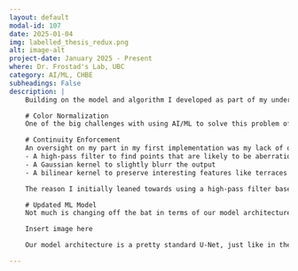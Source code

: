 ```yaml
---
layout: default
modal-id: 107
date: 2025-01-04
img: labelled_thesis_redux.png
alt: image-alt
project-date: January 2025 - Present
where: Dr. Frostad's Lab, UBC
category: AI/ML, CHBE
subheadings: False
description: |
    Building on the model and algorithm I developed as part of my undergraduate thesis, I've been working to integrate the two solving approaches. In general, I found the model was good at making predictions that matched the continuity and structure expected of a real film, but struggled to be bound to the actual film. In contrast, the color-matching algorithm excelled at matching the film, particularly as more reference colors were used, but sometimes predicted aberrant points far off the surface. Here, I explore two corrections. The first attempts to smooth the color-matching algorithm, and the second involves normalizing the color space and training a new model to predict the surface structure. The model's solving now happens in a normalized color space, a departure from my previous work that should, hopefully, help it be agnostic to the components (and their refractive indices) of the system, so long as they are known. 

    # Color Normalization
    One of the big challenges with using AI/ML to solve this problem of mapping from a film's interference pattern to a 3D structure is the fact that the color that corresponds to a given thickness changes depending on the refractive indices of the component materials. To get around this, I tried two approaches: integrating the refractive indices into the model as an input, and normalizing the observed colors using a characteristic frequency. This first is relatively self explanatory (though I'll go through it more in the model section below), but the second approach is a little more nuanced. In a color map, like the one shown below, colors repeat after a while. If we call the time from a colors first appearance to its second on "cycle", we should be able to normalize our interference pattern and move it from the color space to a cycle space, right?

    # Continuity Enforcement
    An oversight on my part in my first implementation was my lack of output smoothing. I tried to do some naive smoothing using a convolution to assign each point to the mean or median of its neighbours, but this had mixed results. Now, I've taken a computer vision course, and low and behold, the fourth week covered Gaussian smoothing, high/low pass filtering, and bilinear kernels! So, my revised approach explores each of the following:
    - A high-pass filter to find points that are likely to be aberrations
    - A Gaussian kernel to slightly blurr the output
    - A bilinear kernel to preserve interesting features like terraces and mesas

    The reason I initially leaned towards using a high-pass filter based removal over the two blurring operations is that blurring is, well, blurring. Ideally we wouldn't need to sacrifice resolution in favor of a smooth output. That said, the topology of many systems is naturally smooth (with the exception of some tiny features, as shown in [this paper]()), so blurring may well be a reasonable approach.  

    # Updated ML Model
    Not much is changing off the bat in terms of our model architecture. I'd like to explore training a model whose predictions are conditioned on the refractive indices of the system components, but realistically I know this is likely a crazy inefficient solution given that we can model their interactions mathematically fairly easily. So, instead, I'm focusing on training the model to operate in a normalized color space. Below, you can see the color image corresponding to different film thicknesses, as well as the same image represented in "cycle space". What this allows us to do is have our model predict the number of "cycles" of the representative thickness at each point rather than the actual thickness. Since we know our system, we can then easily map from cycle space back to the 3D space.

    Insert image here

    Our model architecture is a pretty standard U-Net, just like in the first solving attempt. It consists of 5 contracting convolution + pooling layers and 5 expanding + upsampling layers. For each expanding layer, the output from the previous layer is concatenated with the corresponding (same size) contracting layer's output, as in the image below.

---
```

